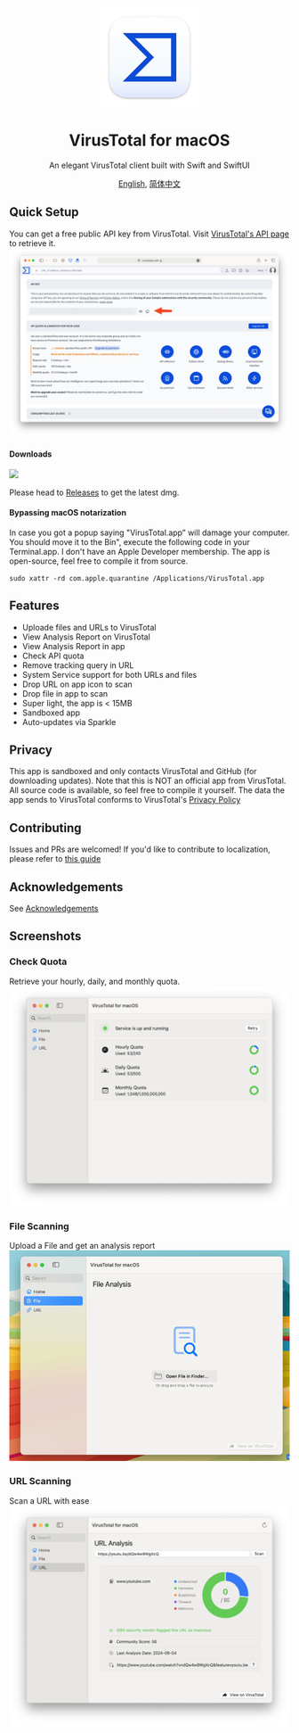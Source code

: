 <p align="center">
<img height="180" src="https://github.com/Jerry23011/VirusTotal-macOS/blob/main/Resources/AppIcon.png" />
</p>

<h1 align="center">VirusTotal for macOS</h1>

<p align="center"> An elegant VirusTotal client built with Swift and SwiftUI</p>

<p align="center">
<a href="https://github.com/Jerry23011/VirusTotal-macOS/blob/main/README.md">English</a>,
<a href="https://github.com/Jerry23011/VirusTotal-macOS/blob/main/README_CN.md">简体中文</a>
</p>

## Quick Setup
You can get a free public API key from VirusTotal. Visit [VirusTotal's API page](https://www.virustotal.com/gui/my-apikey) to retrieve it.
<img src="https://github.com/Jerry23011/VirusTotal-macOS/blob/main/Resources/API.png"/>

#### Downloads
<img src="https://img.shields.io/badge/macOS-14.0-green"/>

Please head to [Releases](https://github.com/Jerry23011/VirusTotal-macOS/releases) to get the latest dmg.
#### Bypassing macOS notarization
In case you got a popup saying "VirusTotal.app” will damage your computer. You should move it to the Bin", execute the following code in your Terminal.app. I don't have an Apple Developer membership. The app is open-source, feel free to compile it from source.

```
sudo xattr -rd com.apple.quarantine /Applications/VirusTotal.app
```

## Features
- Uploade files and URLs to VirusTotal
- View Analysis Report on VirusTotal
- View Analysis Report in app
- Check API quota
- Remove tracking query in URL
- System Service support for both URLs and files
- Drop URL on app icon to scan
- Drop file in app to scan
- Super light, the app is < 15MB
- Sandboxed app
- Auto-updates via Sparkle
## Privacy
This app is sandboxed and only contacts VirusTotal and GitHub (for downloading updates).
Note that this is NOT an official app from VirusTotal. All source code is available, so feel free to compile it yourself.
The data the app sends to VirusTotal conforms to VirusTotal's [Privacy Policy](https://docs.virustotal.com/docs/privacy-policy)
## Contributing
Issues and PRs are welcomed! If you'd like to contribute to localization, please refer to [this guide](https://github.com/Jerry23011/VirusTotal-macOS/blob/main/Resources/Docs/Localization-Guide_EN.md)
## Acknowledgements
See [Acknowledgements](https://github.com/Jerry23011/VirusTotal-macOS/blob/main/ACKNOWLEDGEMENTS.md)
## Screenshots
### Check Quota
Retrieve your hourly, daily, and monthly quota.
<img src="https://github.com/Jerry23011/VirusTotal-macOS/blob/main/Resources/HomePage_EN.png"/>
### File Scanning
Upload a File and get an analysis report
<img src="https://github.com/Jerry23011/VirusTotal-macOS/blob/main/Resources/File_EN.gif"/>
### URL Scanning
Scan a URL with ease
<img src="https://github.com/Jerry23011/VirusTotal-macOS/blob/main/Resources/URL_EN.png"/>
